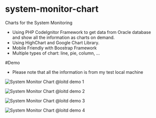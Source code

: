 # system-monitor-chart
Charts for the System Monitoring
-	Using PHP CodeIgnitor Framework to get data from Oracle database and show all the information as charts on demand.
-	Using HighChart and Google Chart Library.
- 	Mobile Friendly with Boostrap Framework
- 	Multiple types of chart: line, pie, column, ...

#Demo
* Please note that all the information is from my test local machine

![System Monitor Chart @loitd demo 1](https://cloud.githubusercontent.com/assets/444086/14061104/1bcd3d04-f3aa-11e5-8d69-0a5bd0678482.jpg)

![System Monitor Chart @loitd demo 2](https://cloud.githubusercontent.com/assets/444086/14061106/1bd08414-f3aa-11e5-8140-1dc8a9ab6cd4.jpg)

![System Monitor Chart @loitd demo 3](https://cloud.githubusercontent.com/assets/444086/14061105/1bcfc16e-f3aa-11e5-835e-7fb05f5429b7.jpg)

![System Monitor Chart @loitd demo 4](https://cloud.githubusercontent.com/assets/444086/14061107/1c3ec12c-f3aa-11e5-8f78-f820b2d9b326.jpg)

